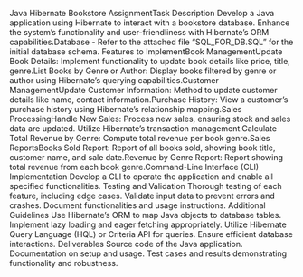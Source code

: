 Java Hibernate Bookstore AssignmentTask Description
Develop a Java application using Hibernate to interact with a bookstore database. Enhance the system’s functionality and user-friendliness with Hibernate’s ORM capabilities.Database - Refer to the attached file “SQL_FOR_DB.SQL” for the initial database schema.
Features to ImplementBook ManagementUpdate Book Details: Implement functionality to update book details like price, title, genre.List Books by Genre or Author: Display books filtered by genre or author using Hibernate’s querying capabilities.Customer ManagementUpdate Customer Information: Method to update customer details like name, contact information.Purchase History: View a customer’s purchase history using Hibernate’s relationship mapping.Sales ProcessingHandle New Sales: Process new sales, ensuring stock and sales data are updated. Utilize Hibernate’s transaction management.Calculate Total Revenue by Genre: Compute total revenue per book genre.Sales ReportsBooks Sold Report: Report of all books sold, showing book title, customer name, and sale date.Revenue by Genre Report: Report showing total revenue from each book genre.Command-Line Interface (CLI) Implementation
Develop a CLI to operate the application and enable all specified functionalities.
Testing and Validation
Thorough testing of each feature, including edge cases.
Validate input data to prevent errors and crashes.
Document functionalities and usage instructions.
Additional Guidelines
Use Hibernate’s ORM to map Java objects to database tables.
Implement lazy loading and eager fetching appropriately.
Utilize Hibernate Query Language (HQL) or Criteria API for queries.
Ensure efficient database interactions.
Deliverables
Source code of the Java application.
Documentation on setup and usage.
Test cases and results demonstrating functionality and robustness.
